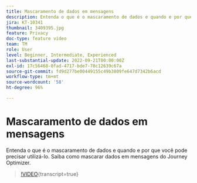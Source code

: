 ```yaml
---
title: Mascaramento de dados em mensagens
description: Entenda o que é o mascaramento de dados e quando e por que você pode precisar utilizá-lo. Saiba como mascarar dados em mensagens do Journey Optimizer.
jira: KT-10341
thumbnail: 3409395.jpg
feature: Privacy
doc-type: feature video
team: TM
role: User
level: Beginner, Intermediate, Experienced
last-substantial-update: 2022-09-21T00:00:00Z
exl-id: 17c56468-0fad-4717-bde7-78c12639c67a
source-git-commit: fd9d277be00449155c49b3809fe647d7342b6acd
workflow-type: tm+mt
source-wordcount: '58'
ht-degree: 96%

---
```


# Mascaramento de dados em mensagens

Entenda o que é o mascaramento de dados e quando e por que você pode precisar utilizá-lo. Saiba como mascarar dados em mensagens do Journey Optimizer.

>[!VIDEO](https://video.tv.adobe.com/v/3409395?quality=12&learn=on){transcript=true}
